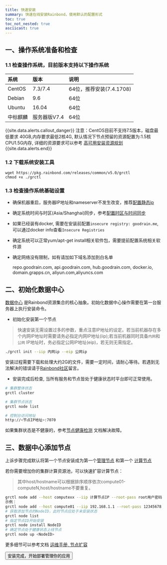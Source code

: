 ```yaml
---
title: 快速安装
summary: 快速在线安装Rainbond，使用默认的配置形式
toc: true
toc_not_nested: true
asciicast: true
---
```




## 一、操作系统准备和检查

### 1.1 检查操作系统，目前版本支持以下操作系统

| 系统     | 版本         | 说明                     |
| :------- | :----------- | :----------------------- |
| CentOS   | 7.3/7.4      | 64位，推荐安装(7.4.1708) |
| Debian   | 9.6          | 64位                     |
| Ubuntu   | 16.04        | 64位                     |
| 中标麒麟 | 服务器版V7.4 | 64位                     |

{{site.data.alerts.callout_danger}}
注意：CentOS目前不支持7.5版本，磁盘最低要求 40GB,内存要求最低2核4G, 默认情况下节点预留的资源配置为:1.5核CPU1.5G内存, 详细的资源要求可以参考 [高可用安装资源规划](https://www.rainbond.com/docs/stable/operation-manual/install/HA/install-base-ha.html#2-1)
{{site.data.alerts.end}}

### 1.2 下载系统安装工具

```
wget https://pkg.rainbond.com/releases/common/v5.0/grctl
chmod +x ./grctl
```

### 1.3 检查操作系统基础设置

   * 确保机器重启，服务器IP地址和nameserver不发生改变，推荐[配置静态ip](../operation-manual/install/config/static-ip.html)

   * 确定系统时间与时区(Asia/Shanghai)同步，参考[配置时区与时间同步](../operation-manual/install/config/timezone.html)

   * 如果已经装有docker, 需要在安装前配置`insecure registry: goodrain.me`,可以通过docker info查看`Insecure Registries`
   
   * 确定系统可以正常yum/apt-get install相关软件包，需要提前配置系统相关软件源
   
   * 确定网络没有限制，如有请加如下域名添加到白名单

     repo.goodrain.com, api.goodrain.com, hub.goodrain.com, docker.io, domain.grapps.cn, aliyun.com,aliyuncs.com


## 二、初始化数据中心

[数据中心](/docs/v5.0/architecture/abstraction.html#region) 是Rainbond资源集合的核心抽象。初始化数据中心操作需要在第一台服务器上执行安装命令。

* 初始化安装第一个节点

> 快速安装无需设置过多的参数，重点注意IP地址的设定。若当前机器存在多个内网IP地址时需要请务必指定内网IP地址(iip);若当前机器同时具备`内网`和`公网` IP地址时，务必指定公网IP地址(eip)，若无则无需指定。


```bash
./grctl init --iip 内网ip --eip 公网ip
```

安装过程需要下载和处理大约2G的文件，需要一定时间，请耐心等待。若遇到无法解决的错误请于[Rainbond社区](https://t.goodrain.com)留言。

* 安装完成后检查, 当所有服务和节点皆处于健康状态时平台即可正常使用。

```bash
# 集群整体状态
grctl cluster

# 集群节点状态
grctl node list

# 控制台访问地址
http://<节点IP地址>:7070
```
如果集群状态是不健康的，参考[节点健康检测](/docs/v5.0/operation-manual/cluster-management/node-health.html) 文档解决故障。

## 三、数据中心添加节点

上诉步骤完成默认将第一个节点安装成为第一个[管理节点](/docs/v5.0/architecture/abstraction.html#node) 和第一个 [计算节点](/docs/v5.0/architecture/abstraction.html#node)

若你需要增加你的集群计算资源池，可以快速扩容计算节点：

> 其中host/hostname可以根据排序顺序依次compute01-computeN,host/hostname不要重复。

```bash
grctl node add --host computexx --iip 计算节点IP --root-pass root用户密码 --role compute
示例：
grctl node add --host compute01 --iip 192.168.1.1 --root-pass 12345678 --role compute
# 获取添加节点的NodeID，此时节点应处于未安装状态
grctl node list
# 指定节点ID开始安装
grctl node install NodeID
# 确定节点处于健康状态上线节点
grctl node up <NodeID>

```

更多细节可以参考文档 [运维手册, 节点扩容](../operation-manual/cluster-management/add-node.html) 

<div class="step">
  <a href="./quick-learning.html"><button class="btn">安装完成，开始部署管理你的应用</button></a>
</div>
